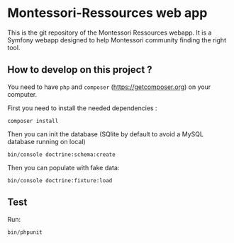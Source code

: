 # Montessori-Ressources web app

This is the git repository of the Montessori Ressources webapp. It is a Symfony
webapp designed to help Montessori community finding the right tool.

## How to develop on this project ?

You need to have `php` and `composer` (https://getcomposer.org) on your computer.

First you need to install the needed dependencies :

```
composer install
```

Then you can init the database (SQlite by default to avoid a MySQL database running
  on local)

```
bin/console doctrine:schema:create
```

Then you can populate with fake data:

```
bin/console doctrine:fixture:load
```

## Test

Run:

```
bin/phpunit
```
